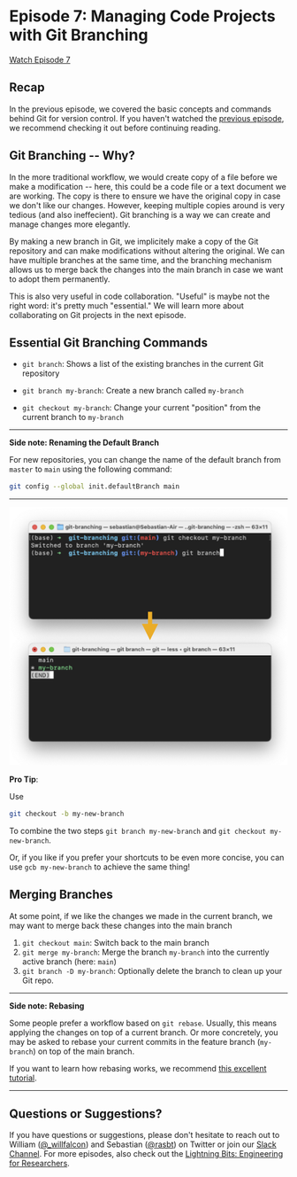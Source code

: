 # Episode 7: Managing Code Projects with Git Branching

[Watch Episode 7](https://youtu.be/tzJDZY1x31I)



## Recap

In the previous episode, we covered the basic concepts and commands behind Git for version control. If you haven't watched the [previous episode](../ep06-git-basics/Ep06-ShowNotes.md), we recommend checking it out before continuing reading. 



## Git Branching -- Why?

In the more traditional workflow, we would create copy of a file before we make a modification -- here, this could be a code file or a text document we are working. The copy is there to ensure we have the original copy in case we don't like our changes. However, keeping multiple copies around is very tedious (and also ineffecient). Git branching is a way we can create and manage changes more elegantly.

By making a new branch in Git, we implicitely make a copy of the Git repository and can make modifications without altering the original. We can have multiple branches at the same time, and the branching mechanism allows us to merge back the changes into the main branch in case we want to adopt them permanently.

This is also very useful in code collaboration. "Useful" is maybe not the right word: it's pretty much "essential." We will learn more about collaborating on Git projects in the next episode.



## Essential Git Branching Commands



- `git branch`: Shows a list of the existing branches in the current Git repository

- `git branch my-branch`: Create a new branch called `my-branch`
- `git checkout my-branch`: Change your current "position" from the current branch to `my-branch`



---

**Side note: Renaming the Default Branch**

For new repositories, you can change the name of the default branch from `master` to `main` using the following command:

```bash
git config --global init.defaultBranch main
```



---



![](Ep07-ShowNotes_figures/branching-1.png)

**Pro Tip**:

Use 

```bash
git checkout -b my-new-branch
```

To combine the two steps `git branch my-new-branch` and `git checkout my-new-branch`.

Or, if you like if you prefer your shortcuts to be even more concise, you can use `gcb my-new-branch` to achieve the same thing!



## Merging Branches

At some point, if we like the changes we made in the current branch, we may want to merge back these changes into the main branch

1. `git checkout main`: Switch back to the main branch
2. `git merge my-branch`: Merge the branch `my-branch` into the currently active branch (here: `main`) 
3. `git branch -D my-branch`: Optionally delete the branch to clean up your Git repo. 



---

**Side note: Rebasing**

Some people prefer a workflow based on `git rebase`. Usually, this means applying the changes on top of a current branch. Or more concretely, you may be asked to rebase your current commits in the feature branch (`my-branch`) on top of the main branch. 

If you want to learn how rebasing works, we recommend [this excellent tutorial](https://www.atlassian.com/git/tutorials/rewriting-history/git-rebase).

---




## Questions or Suggestions?

If you have questions or suggestions, please don't hesitate to reach out to William ([@_willfalcon](https://twitter.com/_willfalcon)) and Sebastian ([@rasbt](https://twitter.com/rasbt)) on Twitter or join our [Slack Channel](https://pytorch-lightning.slack.com/archives/C03GS6MTCCQ). For more episodes, also check out the [Lightning Bits: Engineering for Researchers](http://pytorchlightning.ai/edu/engineering-class).

